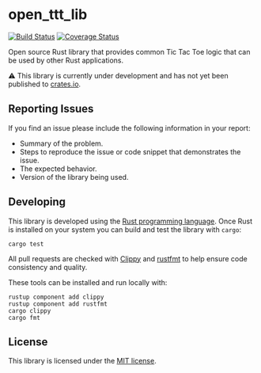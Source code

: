 # open_ttt_lib
[![Build Status](https://travis-ci.com/j-richey/open_ttt_lib.svg?branch=master)](https://travis-ci.com/j-richey/open_ttt_lib)
[![Coverage Status](https://coveralls.io/repos/github/j-richey/open_ttt_lib/badge.svg?branch=master)](https://coveralls.io/github/j-richey/open_ttt_lib?branch=master)

Open source Rust library that provides common Tic Tac Toe logic that can be used
by other Rust applications.

:warning: This library is currently under development and has not yet been published
to [crates.io](https://crates.io/).


## Reporting Issues
If you find an issue please include the following information in your report:

* Summary of the problem.
* Steps to reproduce the issue or code snippet that demonstrates the issue.
* The expected behavior.
* Version of the library being used.


## Developing
This library is developed using the [Rust programming language](https://www.rust-lang.org/).
Once Rust is installed on your system you can build and test the library with `cargo`:

```
cargo test
```

All pull requests are checked with [Clippy](https://github.com/rust-lang/rust-clippy)
and [rustfmt](https://github.com/rust-lang/rustfmt) to help ensure code
consistency and quality.

These tools can be installed and run locally with:

```
rustup component add clippy
rustup component add rustfmt
cargo clippy
cargo fmt
```


## License
This library is licensed under the [MIT license](LICENSE.txt).
